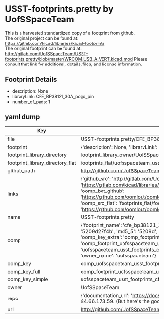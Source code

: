 # USST-footprints.pretty by UofSSpaceTeam  
This is a harvested standardized copy of a footprint from github.  
The original project can be found at:  
https://gitlab.com/kicad/libraries/kicad-footprints  
The original footprint can be found at:
http://gitlab.com/UofSSpaceTeam/USST-footprints.pretty/blob/master/WRCOM_USB_A_VERT.kicad_mod
Please consult that link for additional, details, files, and license information.  
## Footprint Details
* description: None  
* libraryLink: CFE_BP38121_30A_pogo_pin  
* number_of_pads: 1  
## yaml dump  
| Key | Value |  
| --- | --- |  
| file | USST-footprints.pretty/CFE_BP38121_30A_pogo_pin.kicad_mod |  
| footprint | {'description': None, 'libraryLink': 'CFE_BP38121_30A_pogo_pin', 'number_of_pads': 1} |  
| footprint_library_directory | footprint_library_owner/UofSSpaceTeam_USST-footprints.pretty |  
| footprint_library_directory_flat | footprints_flat/uofsspaceteam_usst_footprints_cfe_bp38121_30a_pogo_pin/working |  
| github_path | http://github.com/UofSSpaceTeam/USST-footprints.pretty/blob/master/CFE_BP38121_30A_pogo_pin.kicad_mod |  
| links | {'github_src': 'http://gitlab.com/UofSSpaceTeam/USST-footprints.pretty/blob/master/WRCOM_USB_A_VERT.kicad_mod', 'github_src_repo': 'https://gitlab.com/kicad/libraries/kicad-footprints', 'oomp_bot': 'footprints/uofsspaceteam_usst_footprints_cfe_bp38121_30a_pogo_pin/working', 'oomp_bot_github': 'https://github.com/oomlout/oomlout_oomp_footprint_bot/tree/main/footprints/uofsspaceteam_usst_footprints_cfe_bp38121_30a_pogo_pin/working', 'oomp_src_flat': 'footprints_flat/footprints_flat/uofsspaceteam_usst_footprints_cfe_bp38121_30a_pogo_pin/working', 'oomp_src_flat_github': 'https://github.com/oomlout/oomlout_oomp_footprint_src/tree/main/footprints_flat/uofsspaceteam_usst_footprints_cfe_bp38121_30a_pogo_pin/working'} |  
| name | USST-footprints.pretty |  
| oomp | {'footprint_name': 'cfe_bp38121_30a_pogo_pin', 'library_name': 'usst_footprints', 'md5': '5209d27f4b001890667b2ee60afd3b2f', 'md5_10': '5209d27f4b', 'md5_5': '5209d', 'md5_6': '5209d2', 'oomp_key': 'oomp_uofsspaceteam_usst_footprints_cfe_bp38121_30a_pogo_pin', 'oomp_key_extra': 'oomp_footprint_uofsspaceteam_usst_footprints_cfe_bp38121_30a_pogo_pin', 'oomp_key_full': 'oomp_footprint_uofsspaceteam_usst_footprints_cfe_bp38121_30a_pogo_pin_5209d2', 'oomp_key_simple': 'uofsspaceteam_usst_footprints_cfe_bp38121_30a_pogo_pin', 'original_filename': 'USST-footprints.pretty/CFE_BP38121_30A_pogo_pin.kicad_mod', 'owner_name': 'uofsspaceteam'} |  
| oomp_key | oomp_uofsspaceteam_usst_footprints_cfe_bp38121_30a_pogo_pin |  
| oomp_key_full | oomp_footprint_uofsspaceteam_usst_footprints_cfe_bp38121_30a_pogo_pin |  
| oomp_key_simple | uofsspaceteam_usst_footprints_cfe_bp38121_30a_pogo_pin |  
| owner | UofSSpaceTeam |  
| repo | {'documentation_url': 'https://docs.github.com/rest/overview/resources-in-the-rest-api#rate-limiting', 'message': "API rate limit exceeded for 84.66.173.59. (But here's the good news: Authenticated requests get a higher rate limit. Check out the documentation for more details.)"} |  
| url | http://github.com/UofSSpaceTeam/USST-footprints.pretty |  

